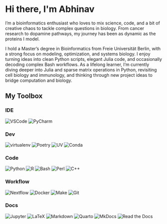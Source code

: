 # Hi there, I'm Abhinav

I’m a bioinformatics enthusiast who loves to mix science, code, and a bit of creative chaos to tackle complex questions in biology. From cancer research to dopamine pathways, my journey has been as dynamic as the proteins I model.

I hold a Master’s degree in Bioinformatics from Freie Universität Berlin, with a strong focus on modeling, optimization, and systems biology. I enjoy turning ideas into clean Python scripts, elegant Julia code, and occasionally decoding complex Bash workflows. As a lifelong learner, I’m currently diving deeper into Julia and sparse matrix operations in Python, revisiting cell biology and immunology, and thinking through new project ideas to bridge computation and biology.

## My Toolbox 

### IDE 

![VSCode](https://img.shields.io/badge/VS%20Code-007ACC?logo=visual-studio-code&logoColor=white)
![PyCharm](https://img.shields.io/badge/PyCharm-000000?logo=pycharm&logoColor=white) 

### Dev  

![virtualenv](https://img.shields.io/badge/virtualenv-003B57?logo=python&logoColor=white)
![Poetry](https://img.shields.io/badge/Poetry-60A5FA?logo=poetry&logoColor=white)
![UV](https://img.shields.io/badge/UV-7E22CE?logo=python&logoColor=white)
![Conda](https://img.shields.io/badge/Conda-44A833?logo=anaconda&logoColor=white) 

### Code

![Python](https://img.shields.io/badge/Python-3776AB?logo=python&logoColor=white) ![R](https://img.shields.io/badge/R-276DC3?logo=r&logoColor=white) ![Bash](https://img.shields.io/badge/Bash-4EAA25?logo=gnubash&logoColor=white) ![Perl](https://img.shields.io/badge/Perl-39457E?logo=perl&logoColor=white) ![C++](https://img.shields.io/badge/C++-00599C?logo=c%2b%2b&logoColor=white)


### Workflow

![Nextflow](https://img.shields.io/badge/Nextflow-00BFB3?logo=nextflow&logoColor=white)
![Docker](https://img.shields.io/badge/Docker-2496ED?logo=docker&logoColor=white) 
![Make](https://img.shields.io/badge/Makefile-000000?logo=gnu&logoColor=white)
![Git](https://img.shields.io/badge/Git-F05032?logo=git&logoColor=white) 

### Docs

![Jupyter](https://img.shields.io/badge/Jupyter-F37626?logo=jupyter&logoColor=white)
![LaTeX](https://img.shields.io/badge/LaTeX-008080?logo=latex&logoColor=white)
![Markdown](https://img.shields.io/badge/Markdown-000000?logo=markdown&logoColor=white)
![Quarto](https://img.shields.io/badge/Quarto-3A7DAB?logo=quarto&logoColor=white)
![MkDocs](https://img.shields.io/badge/MkDocs-494CE0?logo=mkdocs&logoColor=white)
![Read the Docs](https://img.shields.io/badge/Read%20the%20Docs-8CA1AF?logo=readthedocs&logoColor=white) 
